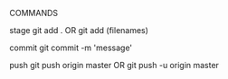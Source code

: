 COMMANDS


stage
    git add .
    OR
    git add (filenames)

commit
    git commit -m 'message'

push
    git push origin master
    OR
    git push -u origin master
